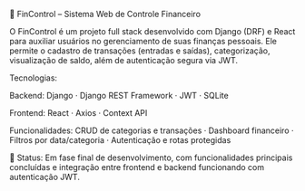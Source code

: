 🚀 FinControl – Sistema Web de Controle Financeiro

O FinControl é um projeto full stack desenvolvido com Django (DRF) e React para auxiliar usuários no gerenciamento de suas finanças pessoais. Ele permite o cadastro de transações (entradas e saídas), categorização, visualização de saldo, além de autenticação segura via JWT.

Tecnologias:

Backend: Django · Django REST Framework · JWT · SQLite

Frontend: React · Axios · Context API

Funcionalidades: CRUD de categorias e transações · Dashboard financeiro · Filtros por data/categoria · Autenticação e rotas protegidas

📌 Status: Em fase final de desenvolvimento, com funcionalidades principais concluídas e integração entre frontend e backend funcionando com autenticação JWT.
